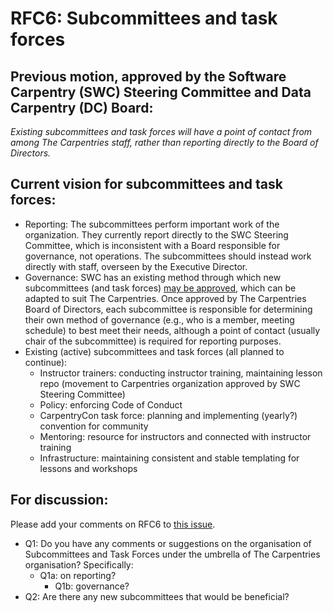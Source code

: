 # RFC6: Subcommittees and task forces

## Previous motion, approved by the Software Carpentry (SWC) Steering Committee and Data Carpentry (DC) Board: 

*Existing subcommittees and task forces will have a point of contact from among The Carpentries staff, rather than 
reporting directly to the Board of Directors.* 

## Current vision for subcommittees and task forces:
* Reporting: The subcommittees perform important work of the organization. They currently report directly to the 
SWC Steering Committee, which is inconsistent with a Board responsible for governance, not operations. The subcommittees 
should instead work directly with staff, overseen by the Executive Director.
* Governance: SWC has an existing method through which new subcommittees (and task forces) 
[may be approved](https://github.com/swcarpentry/board/blob/master/subcommittees/proposal_instructions.md), which can 
be adapted to suit The Carpentries. Once approved by The Carpentries Board of Directors, each subcommittee is responsible 
for determining their own method of governance (e.g., who is a member, meeting schedule) to best meet their needs, although 
a point of contact (usually chair of the subcommittee) is required for reporting purposes.
* Existing (active) subcommittees and task forces (all planned to continue): 
  * Instructor trainers: conducting instructor training, maintaining lesson repo (movement to Carpentries organization 
  approved by SWC Steering Committee)
  * Policy: enforcing Code of Conduct
  * CarpentryCon task force: planning and implementing (yearly?) convention for community
  * Mentoring: resource for instructors and connected with instructor training
  * Infrastructure: maintaining consistent and stable templating for lessons and workshops

## For discussion:

Please add your comments on RFC6 to [this issue](#6).
* Q1: Do you have any comments or suggestions on the organisation of Subcommittees and Task Forces under the umbrella of 
The Carpentries organisation? Specifically:
  * Q1a: on reporting?
	* Q1b: governance?
* Q2:  Are there any new subcommittees that would be beneficial?  
